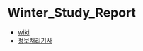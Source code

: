 # Winter_Study_Report

- [wiki](https://github.com/sunbang123/sunha_report/wiki)
- [정보처리기사](https://github.com/sunbang123/sunha_report/wiki/%EC%A0%95%EB%B3%B4%EC%B2%98%EB%A6%AC%EA%B8%B0%EC%82%AC)
